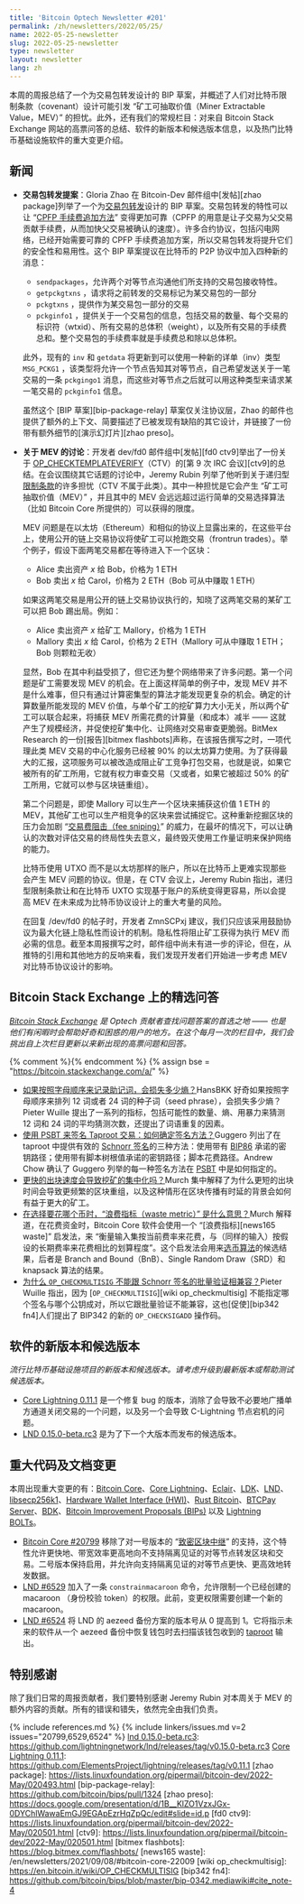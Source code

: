 ```yaml
---
title: 'Bitcoin Optech Newsletter #201'
permalink: /zh/newsletters/2022/05/25/
name: 2022-05-25-newsletter
slug: 2022-05-25-newsletter
type: newsletter
layout: newsletter
lang: zh
---
```


本周的周报总结了一个为交易包转发设计的 BIP 草案，并概述了人们对比特币限制条款（covenant）设计可能引发 “矿工可抽取价值（Miner Extractable Value，MEV）” 的担忧。此外，还有我们的常规栏目：对来自 Bitcoin Stack Exchange 网站的高票问答的总结、软件的新版本和候选版本信息，以及热门比特币基础设施软件的重大变更介绍。

## 新闻

- **交易包转发提案**：Gloria Zhao 在 Bitcoin-Dev 邮件组中[发帖][zhao package]列举了一个为[交易包转发][package relay]设计的 BIP 草案。交易包转发的特性可以让 “[CPFP 手续费追加方法][CPFP fee bumping]” 变得更加可靠（CPFP 的用意是让子交易为父交易贡献手续费，从而加快父交易被确认的速度）。许多合约协议，包括闪电网络，已经开始需要可靠的 CPFP 手续费追加方案，所以交易包转发将提升它们的安全性和易用性。这个 BIP 草案提议在比特币的 P2P 协议中加入四种新的消息：

  - `sendpackages`，允许两个对等节点沟通他们所支持的交易包接收特性。
  -  ` getpckgtxns ` ，请求将之前转发的交易标记为某交易包的一部分
  -  ` pckgtxns ` ，提供作为某交易包一部分的交易
  -  ` pckginfo1 ` ，提供关于一个交易包的信息，包括交易的数量、每个交易的标识符（wtxid）、所有交易的总体积（weight），以及所有交易的手续费总和。整个交易包的手续费率就是手续费总和除以总体积。

  此外，现有的  ` inv ` 和 ` getdata ` 将更新到可以使用一种新的详单（inv）类型  ` MSG_PCKG1 ` ，该类型将允许一个节点告知其对等节点，自己希望发送关于一笔交易的一条  ` pckgingo1 ` 消息，而这些对等节点之后就可以用这种类型来请求某一笔交易的  ` pckginfo1 ` 信息。

  虽然这个 [BIP 草案][bip-package-relay] 草案仅关注协议层，Zhao 的邮件也提供了额外的上下文、简要描述了已被发现有缺陷的其它设计，并链接了一份带有额外细节的[演示幻灯片][zhao preso]。

- **关于 MEV 的讨论**：开发者 dev/fd0 邮件组中[发帖][fd0 ctv9]举出了一份关于 [OP_CHECKTEMPLATEVERIFY][OP_CHECKTEMPLATEVERIFY]（CTV）的[第 9 次 IRC 会议][ctv9]的总结。在会议围绕其它话题的讨论中，Jeremy Rubin 列举了他听到关于递归型[限制条款][covenants]的许多担忧（CTV 不属于此类）。其中一种担忧是它会产生 “矿工可抽取价值（MEV）” ，并且其中的 MEV 会远远超过运行简单的交易选择算法（比如  Bitcoin Core 所提供的）可以获得的限度。

  MEV 问题是在以太坊（Ethereum）和相似的协议上显露出来的，在这些平台上，使用公开的链上交易协议将使矿工可以抢跑交易（frontrun trades）。举个例子，假设下面两笔交易都在等待进入下一个区块：

  - Alice 卖出资产 *x* 给 Bob，价格为 1 ETH
  - Bob 卖出 *x* 给 Carol，价格为 2 ETH（Bob 可从中赚取 1 ETH）

  如果这两笔交易是用公开的链上交易协议执行的，知晓了这两笔交易的某矿工可以把 Bob 踢出局。例如：

  - Alice 卖出资产 *x* 给矿工 Mallory，价格为 1 ETH
  - Mallory 卖出 *x* 给 Carol，价格为 2 ETH（Mallory 可从中赚取 1 ETH；Bob 则颗粒无收）

  显然，Bob 在其中利益受损了，但它还为整个网络带来了许多问题。第一个问题是矿工需要发现 MEV 的机会。在上面这样简单的例子中，发现 MEV 并不是什么难事，但只有通过计算密集型的算法才能发现更复杂的机会。确定的计算数量所能发现的 MEV 价值，与单个矿工的挖矿算力大小无关，所以两个矿工可以联合起来，将捕获 MEV 所需花费的计算量（和成本）减半 —— 这就产生了规模经济，并促使挖矿集中化、让网络对交易审查更脆弱。BitMex Research 的一份[报告][bitmex flashbots]声称，在该报告撰写之时，一项代理此类 MEV 交易的中心化服务已经被 90% 的以太坊算力使用。为了获得最大的汇报，这项服务可以被改造成阻止矿工竞争打包交易，也就是说，如果它被所有的矿工所用，它就有权力审查交易（又或者，如果它被超过 50% 的矿工所用，它就可以参与区块链重组）。

  第二个问题是，即使 Mallory 可以生产一个区块来捕获这价值 1 ETH 的 MEV，其他矿工也可以生产相竞争的区块来尝试捕捉它。这种重新挖掘区块的压力会加剧 “[交易费阻击（fee sniping）][fee sniping]” 的威力，在最坏的情况下，可以让确认的次数对评估交易的终局性失去意义，最终毁灭使用工作量证明来保护网络的能力。

  比特币使用 UTXO 而不是以太坊那样的账户，所以在比特币上更难实现那些会产生 MEV 问题的协议。但是，在 CTV 会议上，Jeremy Rubin 指出，递归型限制条款让和在比特币 UXTO 实现基于账户的系统变得更容易，所以会提高 MEV 在未来成为比特币协议设计上的重大考量的风险。

  在回复 /dev/fd0 的帖子时，开发者 ZmnSCPxj 建议，我们只应该采用鼓励协议为最大化链上隐私性而设计的机制。隐私性将阻止矿工获得为执行 MEV 而必需的信息。截至本周报撰写之时，邮件组中尚未有进一步的评论，但在，从推特的引用和其他地方的反响来看，我们发现开发者们开始进一步考虑 MEV 对比特币协议设计的影响。

## Bitcoin Stack Exchange 上的精选问答

*[Bitcoin Stack Exchange][Bitcoin Stack Exchange] 是 Optech 贡献者查找问题答案的首选之地 —— 也是他们有闲暇时会帮助好奇和困惑的用户的地方。在这个每月一次的栏目中，我们会挑出自上次栏目更新以来新出现的高票问题和回答。*

{% comment %}<!-- https://bitcoin.stackexchange.com/search?tab=votes&q=created%3a1m..%20is%3aanswer -->{% endcomment %}
{% assign bse = "https://bitcoin.stackexchange.com/a/" %}

- [如果按照字母顺序来记录助记词，会损失多少熵？][How much entropy is lost alphabetising your mnemonics?]HansBKK 好奇如果按照字母顺序来排列 12 词或者 24 词的种子词（seed phrase），会损失多少熵？Pieter Wuille 提出了一系列的指标，包括可能性的数量、熵、用暴力来猜测 12 词和 24 词的平均猜测次数，还提出了词语重复的因素。
- [使用 PSBT 来签名 Taproot 交易：如何确定签名方法？][Taproot signing with PSBT: How to determine signing method?]Guggero 列出了在 taproot 中提供有效的  [Schnorr 签名][Schnorr signature]的三种方法：使用带有 [BIP86][BIP86] 承诺的密钥路径；使用带有脚本树根值承诺的密钥路径；脚本花费路径。Andrew Chow 确认了 Guggero 列举的每一种签名方法在 [PSBT][PSBT] 中是如何指定的。
- [更快的出块速度会导致挖矿的集中化吗？][How would faster blocks cause mining centralization?]Murch 集中解释了为什么更短的出块时间会导致更频繁的区块重组，以及这种情形在区块传播有时延的背景会如何有益于更大的矿工。
- [在选择要花哪个币时，“浪费指标（waste metric）” 是什么意思？][What does "waste metric" mean in the context of coin selection?]Murch 解释道，在花费资金时，Bitcoin Core 软件会使用一个 “[浪费指标][news165 waste]” 启发法，来 “衡量输入集按当前费率来花费，与（同样的输入）按假设的长期费率来花费相比的划算程度”。这个启发法会用来[选币算法][coin selection]的候选结果，后者是 Branch and Bound（BnB）、Single Random Draw（SRD）和 knapsack 算法的结果。
- [为什么 ` OP_CHECKMULTISIG ` 不能跟 Schnorr 签名的批量验证相兼容？][Why isn't `OP_CHECKMULTISIG` compatible with batch verification of schnorr signatures?]Pieter Wuille 指出，因为 [`OP_CHECKMULTISIG`][wiki op_checkmultisig] 不能指定哪个签名与哪个公钥成对，所以它跟批量验证不能兼容，这也[促使][bip342 fn4]人们提出了 BIP342 的新的  ` OP_CHECKSIGADD ` 操作码。

## 软件的新版本和候选版本

*流行比特币基础设施项目的新版本和候选版本。请考虑升级到最新版本或帮助测试候选版本。*

- [Core Lightning 0.11.1][Core Lightning 0.11.1] 是一个修复 bug 的版本，消除了会导致不必要地广播单方通道关闭交易的一个问题，以及另一个会导致 C-Lightning 节点宕机的问题。
- [LND 0.15.0-beta.rc3][LND 0.15.0-beta.rc3] 是为了下一个大版本而发布的候选版本。

## 重大代码及文档变更

本周出现重大变更的有：[Bitcoin Core][Bitcoin Core]、[Core Lightning][Core Lightning]、[Eclair][Eclair]、[LDK][LDK]、[LND][LND]、[libsecp256k1][libsecp256k1]、[Hardware Wallet Interface (HWI)][Hardware Wallet Interface (HWI)]、[Rust Bitcoin][Rust Bitcoin]、[BTCPay Server][BTCPay Server]、[BDK][BDK]、[Bitcoin Improvement Proposals (BIPs)][Bitcoin Improvement Proposals (BIPs)] 以及 [Lightning BOLTs][Lightning BOLTs]。

- [Bitcoin Core #20799][Bitcoin Core #20799] 移除了对一号版本的 “[致密区块中继][compact block relay]” 的支持，这个特性允许更快地、带宽效率更高地向不支持隔离见证的对等节点转发区块和交易。二号版本保持启用，并允许向支持隔离见证的对等节点更快、更高效地转发数据。
- [LND #6529][LND #6529] 加入了一条  ` constrainmacaroon ` 命令，允许限制一个已经创建的 macaroon （身份校验 token）的权限。此前，变更权限需要创建一个新的 macaroon。
- [LND #6524][LND #6524] 将 LND 的 aezeed 备份方案的版本号从 0 提高到 1。它将指示未来的软件从一个 aezeed 备份中恢复钱包时去扫描该钱包收到的 [taproot][taproot] 输出。

## 特别感谢

除了我们日常的周报贡献者，我们要特别感谢 Jeremy Rubin 对本周关于 MEV 的额外内容的贡献。所有的错误和错失，依然完全由我们负责。

{% include references.md %}
{% include linkers/issues.md v=2 issues="20799,6529,6524" %}
[lnd 0.15.0-beta.rc3]: https://github.com/lightningnetwork/lnd/releases/tag/v0.15.0-beta.rc3
[Core Lightning 0.11.1]: https://github.com/ElementsProject/lightning/releases/tag/v0.11.1
[zhao package]: https://lists.linuxfoundation.org/pipermail/bitcoin-dev/2022-May/020493.html
[bip-package-relay]: https://github.com/bitcoin/bips/pull/1324
[zhao preso]: https://docs.google.com/presentation/d/1B__KlZO1VzxJGx-0DYChlWawaEmGJ9EGApEzrHqZpQc/edit#slide=id.p
[fd0 ctv9]: https://lists.linuxfoundation.org/pipermail/bitcoin-dev/2022-May/020501.html
[ctv9]: https://lists.linuxfoundation.org/pipermail/bitcoin-dev/2022-May/020501.html
[bitmex flashbots]: https://blog.bitmex.com/flashbots/
[news165 waste]: /en/newsletters/2021/09/08/#bitcoin-core-22009
[wiki op_checkmultisig]: https://en.bitcoin.it/wiki/OP_CHECKMULTISIG
[bip342 fn4]: https://github.com/bitcoin/bips/blob/master/bip-0342.mediawiki#cite_note-4

[package relay]: https://bitcoinops.org/en/topics/package-relay/
[CPFP fee bumping]: https://bitcoinops.org/en/topics/cpfp/
[OP_CHECKTEMPLATEVERIFY]: https://bitcoinops.org/en/topics/op_checktemplateverify/
[covenants]: https://bitcoinops.org/en/topics/covenants/
[fee sniping]: https://bitcoinops.org/en/topics/fee-sniping/
[Bitcoin Stack Exchange]: https://bitcoin.stackexchange.com/
[How much entropy is lost alphabetising your mnemonics?]: https://bitcoin.stackexchange.com/a/113432
[Taproot signing with PSBT: How to determine signing method?]: https://bitcoin.stackexchange.com/a/113489
[Schnorr signature]: https://bitcoinops.org/en/topics/schnorr-signatures/
[BIP86]: https://github.com/bitcoin/bips/blob/master/bip-0086.mediawiki
[PSBT]: https://bitcoinops.org/en/topics/psbt/
[How would faster blocks cause mining centralization?]: https://bitcoin.stackexchange.com/a/113505
[What does "waste metric" mean in the context of coin selection?]: https://bitcoin.stackexchange.com/a/113622
[coin selection]: https://bitcoinops.org/en/topics/coin-selection/
[Why isn't `OP_CHECKMULTISIG` compatible with batch verification of schnorr signatures?]: https://bitcoin.stackexchange.com/a/113816
[Core Lightning 0.11.1]: https://github.com/ElementsProject/lightning/releases/tag/v0.11.1
[LND 0.15.0-beta.rc3]: https://github.com/lightningnetwork/lnd/releases/tag/v0.15.0-beta.rc3
[Bitcoin Core]: https://github.com/bitcoin/bitcoin
[Core Lightning]: https://github.com/ElementsProject/lightning
[Eclair]: https://github.com/ACINQ/eclair
[LDK]: https://github.com/lightningdevkit/rust-lightning
[LND]: https://github.com/lightningnetwork/lnd/
[libsecp256k1]: https://github.com/bitcoin-core/secp256k1
[Hardware Wallet Interface (HWI)]: https://github.com/bitcoin-core/HWI
[Rust Bitcoin]: https://github.com/rust-bitcoin/rust-bitcoin
[BTCPay Server]: https://github.com/btcpayserver/btcpayserver/
[BDK]: https://github.com/bitcoindevkit/bdk
[Bitcoin Improvement Proposals (BIPs)]: https://github.com/bitcoin/bips/
[Lightning BOLTs]: https://github.com/lightning/bolts
[Bitcoin Core #20799]: https://github.com/bitcoin/bitcoin/issues/20799
[compact block relay]: https://bitcoinops.org/en/topics/compact-block-relay/
[LND #6529]: https://github.com/lightningnetwork/lnd/issues/6529
[LND #6524]: https://github.com/lightningnetwork/lnd/issues/6524
[taproot]: https://bitcoinops.org/en/topics/taproot/
